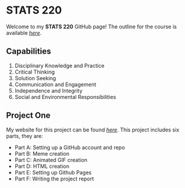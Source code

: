 # STATS 220

Welcome to my **STATS 220** GitHub page! The outline for the course is available *[here](https://courseoutline.auckland.ac.nz/dco/course/STATS/220/1233)*.

## Capabilities

1. Disciplinary Knowledge and Practice
2. Critical Thinking
3. Solution Seeking
4. Communication and Engagement
5. Independence and Integrity
6. Social and Environmental Responsibilities


## Project One
My website for this project can be found *[here](https://c26r.github.io/stats220/)*. This project includes six parts, they are:
- Part A: Setting up a GitHub account and repo
- Part B: Meme creation
- Part C: Animated GIF creation
- Part D: HTML creation
- Part E: Setting up Github Pages
- Part F: Writing the project report
